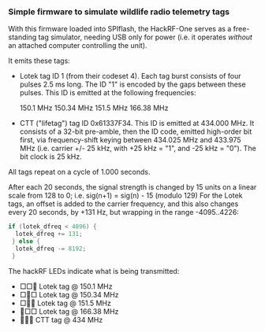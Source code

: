 ### Simple firmware to simulate wildlife radio telemetry tags ###

With this firmware loaded into SPIflash, the HackRF-One serves
as a free-standing tag simulator, needing USB only for power
(i.e. it operates *without* an attached computer controlling the
unit).

It emits these tags:

- Lotek tag ID 1 (from their codeset 4).  Each tag burst consists of four
  pulses 2.5 ms long.  The ID "1" is encoded by the gaps between these
  pulses.  This ID is emitted at the following frequencies:

  150.1  MHz
  150.34 MHz
  151.5  MHz
  166.38 MHz

- CTT ("lifetag") tag ID 0x61337F34.  This ID is emitted at 434.000 MHz.
  It consists of a 32-bit pre-amble, then the ID code, emitted high-order
  bit first, via frequency-shift keying between 434.025 MHz and 433.975 MHz
  (i.e. carrier +/- 25 kHz, with +25 kHz = "1", and -25 kHz = "0").
  The bit clock is 25 kHz.

All tags repeat on a cycle of 1.000 seconds.

After each 20 seconds, the signal strength is changed by 15 units on a
linear scale from 128 to 0; i.e. sig(n+1) = sig(n) - 15 (modulo 129)
For the Lotek tags, an offset is added to the carrier frequency, and
this also changes every 20 seconds, by +131 Hz, but wrapping in the range
-4095..4226:
```C
if (lotek_dfreq < 4096) {
  lotek_dfreq += 131;
 } else {
  lotek_dfreq -= 8192;
 }
```

The hackRF LEDs indicate what is being transmitted:

 - □□🔴 Lotek tag @ 150.1 MHz
 - □💛□ Lotek tag @ 150.34 MHz
 - □💛🔴 Lotek tag @ 151.5 MHz
 - 💚□□ Lotek tag @ 166.38 MHz
 - 💚💛🔴 CTT tag @ 434 MHz
